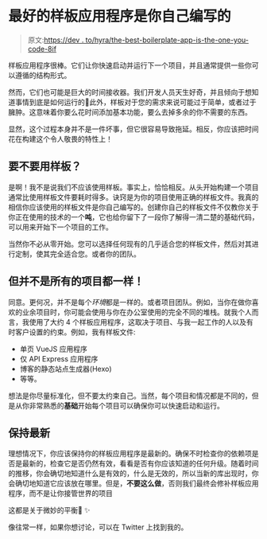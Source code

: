 # 最好的样板应用程序是你自己编写的

> 原文:[https://dev . to/hyra/the-best-boilerplate-app-is-the-one-you-code-8if](https://dev.to/hyra/the-best-boilerplate-app-is-the-one-you-code-yourself-8if)

样板应用程序很棒。它们让你快速启动并运行下一个项目，并且通常提供一些你可以遵循的结构形式。

然而，它们也可能是巨大的时间接收器。我们开发人员天生好奇，并且倾向于想知道事情到底是如何运行的🙈此外，样板对于您的需求来说可能过于简单，或者过于臃肿。这意味着你要么花时间添加基本功能，要么去掉多余的你不需要的东西。

显然，这个过程本身并不是一件坏事，但它很容易导致拖延。相反，你应该把时间花在构建这个令人敬畏的特性上！

## 要不要用样板？

是啊！我不是说我们不应该使用样板。事实上，恰恰相反。从头开始构建一个项目通常比使用样板文件要耗时得多。诀窍是为你的项目使用正确的样板文件。我真的相信你应该使用的样板文件是你自己编写的。创建你自己的样板文件不仅教你关于你正在使用的技术的一个**吨**，它也给你留下了一段你了解得一清二楚的基础代码，可以用来开始下一个项目的工作。

当然你不必从零开始。您可以选择任何现有的几乎适合您的样板文件，然后对其进行定制，使其完全适合您。或者你的团队。

## 但并不是所有的项目都一样！

同意。更何况，并不是每个*环境*都是一样的。或者项目团队。例如，当你在做你喜欢的业余项目时，你可能会使用与你在办公室使用的完全不同的堆栈。就我个人而言，我使用了大约 4 个样板应用程序，这取决于项目、与我一起工作的人以及有时客户设置的约束。例如，我有样板文件:

*   单页 VueJS 应用程序
*   仅 API Express 应用程序
*   博客的静态站点生成器(Hexo)
*   等等。

想法是你尽量标准化，但不要太约束自己。当然，每个项目和情况都是不同的，但是从你非常熟悉的**基础**开始每个项目可以确保你可以快速启动和运行。

## 保持最新

理想情况下，你应该保持你的样板应用程序是最新的。确保不时检查你的依赖项是否是最新的，检查它是否仍然有效，看看是否有你应该知道的任何升级。随着时间的推移，你会确切地知道什么是有效的，什么是无效的，所以当新的库出现时，你会确切地知道它应该放在哪里。但是，**不要这么做**，否则我们最终会修补样板应用程序，而不是让你接管世界的项目

这都是关于微妙的平衡🦄 ✨

像往常一样，如果你想讨论，可以在 Twitter 上找到我的。